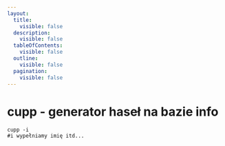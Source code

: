 ```yaml
---
layout:
  title:
    visible: false
  description:
    visible: false
  tableOfContents:
    visible: false
  outline:
    visible: false
  pagination:
    visible: false
---
```


# cupp - generator haseł na bazie info

```
cupp -i
#i wypełniamy imię itd...
```
